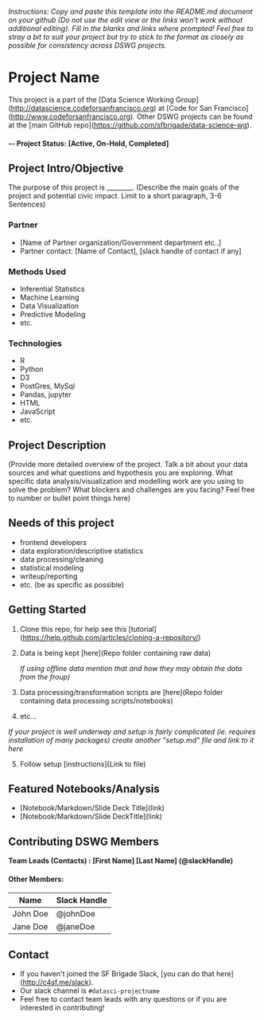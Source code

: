 *Instructions: Copy and paste this template into the README.md document on your github (Do not use the edit view or the links won't work without additional editing).  Fill in the blanks and links where prompted! Feel free to stray a bit to suit your project but try to stick to the format as closely as possible for consistency across DSWG projects.*

# Project Name
This project is a part of the \[Data Science Working Group](http://datascience.codeforsanfrancisco.org) at \[Code for San Francisco](http://www.codeforsanfrancisco.org).  Other DSWG projects can be found at the \[main GitHub repo](https://github.com/sfbrigade/data-science-wg).

#### -- Project Status: [Active, On-Hold, Completed]

## Project Intro/Objective
The purpose of this project is ________. (Describe the main goals of the project and potential civic impact. Limit to a short paragraph, 3-6 Sentences)

### Partner
* [Name of Partner organization/Government department etc..]
* Partner contact: [Name of Contact], [slack handle of contact if any]

### Methods Used
* Inferential Statistics
* Machine Learning
* Data Visualization
* Predictive Modeling
* etc.

### Technologies
* R 
* Python
* D3
* PostGres, MySql
* Pandas, jupyter
* HTML
* JavaScript
* etc. 

## Project Description
(Provide more detailed overview of the project.  Talk a bit about your data sources and what questions and hypothesis you are exploring. What specific data analysis/visualization and modelling work are you using to solve the problem? What blockers and challenges are you facing?  Feel free to number or bullet point things here)

## Needs of this project

- frontend developers
- data exploration/descriptive statistics
- data processing/cleaning
- statistical modeling
- writeup/reporting
- etc. (be as specific as possible)

## Getting Started

1. Clone this repo, for help see this \[tutorial](https://help.github.com/articles/cloning-a-repository/)
2. Data is being kept \[here](Repo folder containing raw data)   

    *If using offline data mention that and how they may obtain the data from the froup)*
    
3. Data processing/transformation scripts are \[here](Repo folder containing data processing scripts/notebooks)
4. etc...

*If your project is well underway and setup is fairly complicated (ie. requires installation of many packages) create another "setup.md" file and link to it here*  

5. Follow setup \[instructions](Link to file)

## Featured Notebooks/Analysis
* \[Notebook/Markdown/Slide Deck Title](link)
* \[Notebook/Markdown/Slide DeckTitle](link)

## Contributing DSWG Members

**Team Leads (Contacts) : [First Name] [Last Name] (@slackHandle)**

#### Other Members:

|Name     |  Slack Handle   | 
|---------|-----------------|
|John Doe | @johnDoe        |
|Jane Doe  |     @janeDoe         |

## Contact
* If you haven't joined the SF Brigade Slack, \[you can do that here](http://c4sf.me/slack).  
* Our slack channel is `#datasci-projectname`
* Feel free to contact team leads with any questions or if you are interested in contributing!


